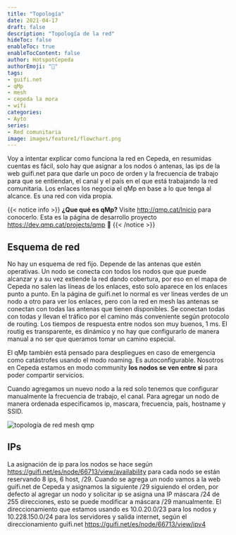 ```yaml
---
title: "Topología"
date: 2021-04-17
draft: false
description: "Topología de la red"
hideToc: false
enableToc: true
enableTocContent: false
author: HotspotCepeda 
authorEmoji: "🗻"
tags:
- guifi.net
- qMp
- mesh
- cepeda la mora
- wifi
categories:
- Ayto
series:
- Red comunitaria
image: images/feature1/flowchart.png
---
```

Voy a intentar explicar como funciona la red en Cepeda, en resumidas cuentas es fácil, solo hay que asignar a los nodos ó antenas, las ips de la web guifi.net para que darle un poco de orden y la frecuencia de trabajo para que se entiendan, el canal y el país en el que está trabajando la red comunitaria.
Los enlaces los negocia el qMp en base a lo que tenga al alcance. Es una red con vida propia.
<!--more-->
{{< notice info >}}
**¿Que qué es qMp?** Visite http://qmp.cat/Inicio para conocerlo. 
Esta es la página de desarrollo proyecto https://dev.qmp.cat/projects/qmp  **🙌**
{{< /notice >}}
## Esquema de red
No hay un esquema de red fijo. Depende de las antenas que estén operativas. Un nodo se conecta con todos los nodos que que puede alcanzar y a su vez extiende la red dando cobertura, por eso en el mapa de Cepeda no salen las líneas de los enlaces, esto solo aparece en los enlaces punto a punto.
En la página de guifi.net lo normal es ver lineas verdes de un nodo a otro para ver los enlaces, pero con la red en mesh las antenas se conectan con todas las antenas que tienen disponibles. Se conectan todas con todas y llevan el tráfico por el camino más conveniente según protocolo de routing. Los tiempos de respuesta entre nodos son muy buenos, 1 ms. El routig es transparente, es dinámico y no hay que configurarlo de manera manual a no ser que queramos tomar un camino especial.

El qMp también está pensado para despliegues en caso de emergencia como catástrofes usando el modo roaming. 
Es autoconfigurable.
Nosotros en Cepeda estamos en modo community **los nodos se ven entre si** para poder compartir servicios.

Cuando agregamos un nuevo nodo a la red solo tenemos que configurar manualmente la frecuencia de trabajo, el canal. Para agregar un nodo de manera ordenada especificamos ip, mascara, frecuencia, país, hostname y SSID.

![topología de red mesh qmp](/gallery/red/nodos_qmp_cpd.png)

## IPs
La asignación de ip para los nodos se hace según https://guifi.net/es/node/66713/view/availability para cada nodo se están reservando 8 ips, 6 host, /29. Cuando se agrega un nodo vamos a la web guifi.net de Cepeda y asignamos la siguiente /29 siguiendo el orden, por defecto al agregar un nodo y solicitar ip se asigna una IP máscara /24 de 255 direcciones, esto se puede modificar a máscara /29 manualmente.
El direccionamiento que estamos usando es 10.0.20.0/23 para los nodos y 10.228.150.0/24 para los servidores y salida internet, según el direccionamiento guifi.net https://guifi.net/es/node/66713/view/ipv4